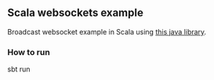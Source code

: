 ## Scala websockets example
Broadcast websocket example in Scala using [this java library](https://github.com/no-glue/websocket-1).

### How to run
sbt run
